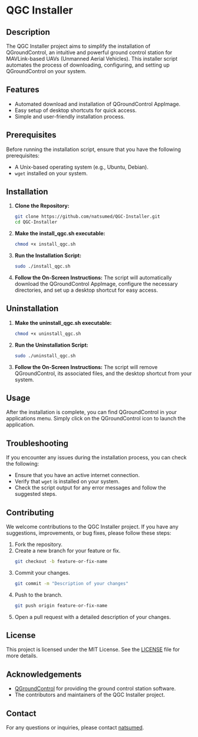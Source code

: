 # QGC Installer

## Description
The QGC Installer project aims to simplify the installation of QGroundControl, an intuitive and powerful ground control station for MAVLink-based UAVs (Unmanned Aerial Vehicles). This installer script automates the process of downloading, configuring, and setting up QGroundControl on your system.

## Features
- Automated download and installation of QGroundControl AppImage.
- Easy setup of desktop shortcuts for quick access.
- Simple and user-friendly installation process.

## Prerequisites
Before running the installation script, ensure that you have the following prerequisites:
- A Unix-based operating system (e.g., Ubuntu, Debian).
- `wget` installed on your system.

## Installation

1. **Clone the Repository:**
   ```sh
   git clone https://github.com/natsumed/QGC-Installer.git
   cd QGC-Installer
   ```
2. **Make the install_qgc.sh executable:**
   ```sh
   chmod +x install_qgc.sh
   ```
3. **Run the Installation Script:**
   ```sh
   sudo ./install_qgc.sh
   ```

4. **Follow the On-Screen Instructions:**
   The script will automatically download the QGroundControl AppImage, configure the necessary directories, and set up a desktop shortcut for easy access.

## Uninstallation
1. **Make the uninstall_qgc.sh executable:**
   ```sh
   chmod +x uninstall_qgc.sh
   ```

2. **Run the Uninstallation Script:**
   ```sh
   sudo ./uninstall_qgc.sh
   ```

3. **Follow the On-Screen Instructions:**
   The script will remove QGroundControl, its associated files, and the desktop shortcut from your system.


## Usage
After the installation is complete, you can find QGroundControl in your applications menu. Simply click on the QGroundControl icon to launch the application.

## Troubleshooting
If you encounter any issues during the installation process, you can check the following:
- Ensure that you have an active internet connection.
- Verify that `wget` is installed on your system.
- Check the script output for any error messages and follow the suggested steps.

## Contributing
We welcome contributions to the QGC Installer project. If you have any suggestions, improvements, or bug fixes, please follow these steps:
1. Fork the repository.
2. Create a new branch for your feature or fix.
   ```sh
   git checkout -b feature-or-fix-name
   ```
3. Commit your changes.
   ```sh
   git commit -m "Description of your changes"
   ```
4. Push to the branch.
   ```sh
   git push origin feature-or-fix-name
   ```
5. Open a pull request with a detailed description of your changes.

## License
This project is licensed under the MIT License. See the [LICENSE](LICENSE) file for more details.

## Acknowledgements
- [QGroundControl](https://qgroundcontrol.com/) for providing the ground control station software.
- The contributors and maintainers of the QGC Installer project.

## Contact
For any questions or inquiries, please contact [natsumed](https://github.com/natsumed).
